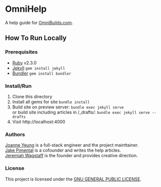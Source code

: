 # OmniHelp
A help guide for [OmniBuilds.com][omnibuilds].

## How To Run Locally

### Prerequisites
- [Ruby][ruby] v2.3.0
- [Jekyll][jekyll] `gem install jekyll`
- [Bundler][bundler] `gem install bundler`

### Install/Run
1. Clone this directory
2. Install all gems for site `bundle install`
3. Build site on preview server: `bundle exec jekyll serve` 
<br>or build site including articles in /_drafts/: `bundle exec jekyll serve --drafts`
4. Visit http://localhost:4000

### Authors

[Joanne Yeung][joanne] is a full-stack engineer and the project mainttainer. <br>
[Jake Pimental][jake] is a cofounder and writes the help articles. <br>
[Jeremiah Wagstaff][jeremiah] is the founder and provides creative direction.

### License
This project is licensed under the [GNU GENERAL PUBLIC LICENSE][gnu].


[ruby]: https://www.ruby-lang.org/en/documentation/installation/
[omnibuilds]: https://www.omnibuilds.com
[jekyll]: https://jekyllrb.com/
[bundler]: https://bundler.io/
[jeremiah]: https://www.linkedin.com/in/jeremiah-wagstaff-483b5057/
[joanne]: https://linkedin.com/in/jttyeung
[jake]: https://www.linkedin.com/in/jake-pimental-35353572/
[gnu]: LICENSE
